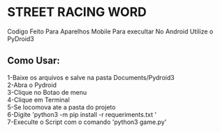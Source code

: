 # STREET RACING WORD
Codigo Feito Para Aparelhos Mobile
Para execultar No Android Utilize o PyDroid3
## Como Usar:
  1-Baixe os arquivos e salve na pasta Documents/Pydroid3
  <br>
  2-Abra o Pydroid
  <br>
  3-Clique no Botao de menu 
  <br>
  4-Clique em Terminal
  <br>
  5-Se locomova ate a pasta do projeto
  <br>
  6-Digite 'python3 -m pip install -r requeriments.txt '
  <br>
  7-Execulte o Script com o comando 'python3 game.py'

